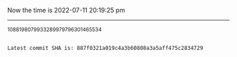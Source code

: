 Now the time is 2022-07-11 20:19:25 pm

---

<small>1088198079933289979796301465534</small>

```txt

Latest commit SHA is: 887f0321a019c4a3b60808a3a5aff475c2834729
```
